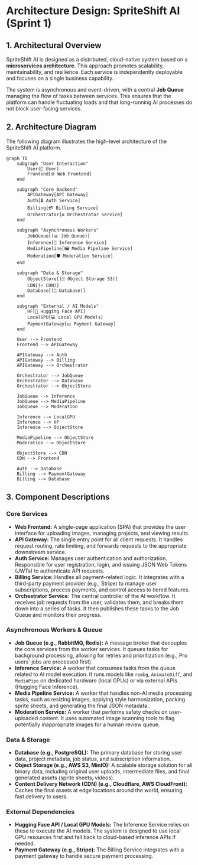 # Architecture Design: SpriteShift AI (Sprint 1)

## 1. Architectural Overview

SpriteShift AI is designed as a distributed, cloud-native system based on a **microservices architecture**. This approach promotes scalability, maintainability, and resilience. Each service is independently deployable and focuses on a single business capability.

The system is asynchronous and event-driven, with a central **Job Queue** managing the flow of tasks between services. This ensures that the platform can handle fluctuating loads and that long-running AI processes do not block user-facing services.

## 2. Architecture Diagram

The following diagram illustrates the high-level architecture of the SpriteShift AI platform.

```mermaid
graph TD
    subgraph "User Interaction"
        User(👤 User)
        Frontend[🌐 Web Frontend]
    end

    subgraph "Core Backend"
        APIGateway[API Gateway]
        Auth[🔒 Auth Service]
        Billing[💳 Billing Service]
        Orchestrator[⚙️ Orchestrator Service]
    end

    subgraph "Asynchronous Workers"
        JobQueue[(📊 Job Queue)]
        Inference[🧠 Inference Service]
        MediaPipeline[🖼️ Media Pipeline Service]
        Moderation[🛡️ Moderation Service]
    end

    subgraph "Data & Storage"
        ObjectStore[(🗄️ Object Storage S3)]
        CDN[(⚡️ CDN)]
        Database[(📄 Database)]
    end

    subgraph "External / AI Models"
        HF[🤗 Hugging Face API]
        LocalGPU[💻 Local GPU Models]
        PaymentGateway[💵 Payment Gateway]
    end

    User --> Frontend
    Frontend --> APIGateway

    APIGateway --> Auth
    APIGateway --> Billing
    APIGateway --> Orchestrator

    Orchestrator --> JobQueue
    Orchestrator --> Database
    Orchestrator --> ObjectStore

    JobQueue --> Inference
    JobQueue --> MediaPipeline
    JobQueue --> Moderation

    Inference --> LocalGPU
    Inference --> HF
    Inference --> ObjectStore

    MediaPipeline --> ObjectStore
    Moderation --> ObjectStore

    ObjectStore --> CDN
    CDN --> Frontend

    Auth --> Database
    Billing --> PaymentGateway
    Billing --> Database
```

## 3. Component Descriptions

### Core Services

-   **Web Frontend:** A single-page application (SPA) that provides the user interface for uploading images, managing projects, and viewing results.
-   **API Gateway:** The single entry point for all client requests. It handles request routing, rate limiting, and forwards requests to the appropriate downstream service.
-   **Auth Service:** Manages user authentication and authorization. Responsible for user registration, login, and issuing JSON Web Tokens (JWTs) to authenticate API requests.
-   **Billing Service:** Handles all payment-related logic. It integrates with a third-party payment provider (e.g., Stripe) to manage user subscriptions, process payments, and control access to tiered features.
-   **Orchestrator Service:** The central controller of the AI workflow. It receives job requests from the user, validates them, and breaks them down into a series of tasks. It then publishes these tasks to the Job Queue and monitors their progress.

### Asynchronous Workers & Queue

-   **Job Queue (e.g., RabbitMQ, Redis):** A message broker that decouples the core services from the worker services. It queues tasks for background processing, allowing for retries and prioritization (e.g., Pro users' jobs are processed first).
-   **Inference Service:** A worker that consumes tasks from the queue related to AI model execution. It runs models like `rembg`, `AnimateDiff`, and `MediaPipe` on dedicated hardware (local GPUs) or via external APIs (Hugging Face Inference).
-   **Media Pipeline Service:** A worker that handles non-AI media processing tasks, such as resizing images, applying style harmonization, packing sprite sheets, and generating the final JSON metadata.
-   **Moderation Service:** A worker that performs safety checks on user-uploaded content. It uses automated image scanning tools to flag potentially inappropriate images for a human review queue.

### Data & Storage

-   **Database (e.g., PostgreSQL):** The primary database for storing user data, project metadata, job status, and subscription information.
-   **Object Storage (e.g., AWS S3, MinIO):** A scalable storage solution for all binary data, including original user uploads, intermediate files, and final generated assets (sprite sheets, videos).
-   **Content Delivery Network (CDN) (e.g., Cloudflare, AWS CloudFront):** Caches the final assets at edge locations around the world, ensuring fast delivery to users.

### External Dependencies

-   **Hugging Face API / Local GPU Models:** The Inference Service relies on these to execute the AI models. The system is designed to use local GPU resources first and fall back to cloud-based inference APIs if needed.
-   **Payment Gateway (e.g., Stripe):** The Billing Service integrates with a payment gateway to handle secure payment processing.
